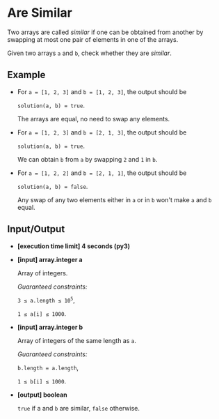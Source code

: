 # Are Similar

Two arrays are called *similar* if one can be obtained from another by swapping at most one pair of elements in one of the arrays.

Given two arrays `a` and `b`, check whether they are *similar*.

## Example

- For `a = [1, 2, 3]` and `b = [1, 2, 3]`, the output should be

    `solution(a, b) = true`.

    The arrays are equal, no need to swap any elements.

- For `a = [1, 2, 3]` and `b = [2, 1, 3]`, the output should be

    `solution(a, b) = true`.

    We can obtain `b` from `a` by swapping `2` and `1` in `b`.

- For `a = [1, 2, 2]` and `b = [2, 1, 1]`, the output should be

    `solution(a, b) = false`.

    Any swap of any two elements either in `a` or in `b` won't make `a` and `b` equal.

## Input/Output

- **[execution time limit] 4 seconds (py3)**

- **[input] array.integer a**

	Array of integers.

	*Guaranteed constraints:*

	<code>3 ≤ a.length ≤ 10<sup>5</sup></code>,

	`1 ≤ a[i] ≤ 1000`.

- **[input] array.integer b**

	Array of integers of the same length as `a`.

	*Guaranteed constraints:*

	`b.length = a.length`,

	`1 ≤ b[i] ≤ 1000`.

- **[output] boolean**

	`true` if a and `b` are similar, `false` otherwise.
